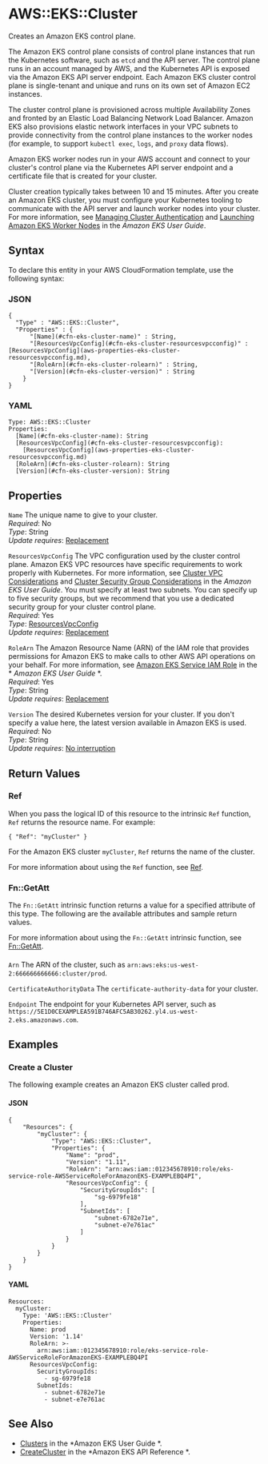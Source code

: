 # AWS::EKS::Cluster<a name="aws-resource-eks-cluster"></a>

Creates an Amazon EKS control plane\. 

The Amazon EKS control plane consists of control plane instances that run the Kubernetes software, such as `etcd` and the API server\. The control plane runs in an account managed by AWS, and the Kubernetes API is exposed via the Amazon EKS API server endpoint\. Each Amazon EKS cluster control plane is single\-tenant and unique and runs on its own set of Amazon EC2 instances\.

The cluster control plane is provisioned across multiple Availability Zones and fronted by an Elastic Load Balancing Network Load Balancer\. Amazon EKS also provisions elastic network interfaces in your VPC subnets to provide connectivity from the control plane instances to the worker nodes \(for example, to support `kubectl exec`, `logs`, and `proxy` data flows\)\.

Amazon EKS worker nodes run in your AWS account and connect to your cluster's control plane via the Kubernetes API server endpoint and a certificate file that is created for your cluster\.

Cluster creation typically takes between 10 and 15 minutes\. After you create an Amazon EKS cluster, you must configure your Kubernetes tooling to communicate with the API server and launch worker nodes into your cluster\. For more information, see [Managing Cluster Authentication](https://docs.aws.amazon.com/eks/latest/userguide/managing-auth.html) and [Launching Amazon EKS Worker Nodes](https://docs.aws.amazon.com/eks/latest/userguide/launch-workers.html) in the *Amazon EKS User Guide*\.

## Syntax<a name="aws-resource-eks-cluster-syntax"></a>

To declare this entity in your AWS CloudFormation template, use the following syntax:

### JSON<a name="aws-resource-eks-cluster-syntax.json"></a>

```
{
  "Type" : "AWS::EKS::Cluster",
  "Properties" : {
      "[Name](#cfn-eks-cluster-name)" : String,
      "[ResourcesVpcConfig](#cfn-eks-cluster-resourcesvpcconfig)" : [ResourcesVpcConfig](aws-properties-eks-cluster-resourcesvpcconfig.md),
      "[RoleArn](#cfn-eks-cluster-rolearn)" : String,
      "[Version](#cfn-eks-cluster-version)" : String
    }
}
```

### YAML<a name="aws-resource-eks-cluster-syntax.yaml"></a>

```
Type: AWS::EKS::Cluster
Properties: 
  [Name](#cfn-eks-cluster-name): String
  [ResourcesVpcConfig](#cfn-eks-cluster-resourcesvpcconfig): 
    [ResourcesVpcConfig](aws-properties-eks-cluster-resourcesvpcconfig.md)
  [RoleArn](#cfn-eks-cluster-rolearn): String
  [Version](#cfn-eks-cluster-version): String
```

## Properties<a name="aws-resource-eks-cluster-properties"></a>

`Name`  <a name="cfn-eks-cluster-name"></a>
The unique name to give to your cluster\.  
*Required*: No  
*Type*: String  
*Update requires*: [Replacement](https://docs.aws.amazon.com/AWSCloudFormation/latest/UserGuide/using-cfn-updating-stacks-update-behaviors.html#update-replacement)

`ResourcesVpcConfig`  <a name="cfn-eks-cluster-resourcesvpcconfig"></a>
The VPC configuration used by the cluster control plane\. Amazon EKS VPC resources have specific requirements to work properly with Kubernetes\. For more information, see [Cluster VPC Considerations](https://docs.aws.amazon.com/eks/latest/userguide/network_reqs.html) and [Cluster Security Group Considerations](https://docs.aws.amazon.com/eks/latest/userguide/sec-group-reqs.html) in the *Amazon EKS User Guide*\. You must specify at least two subnets\. You can specify up to five security groups, but we recommend that you use a dedicated security group for your cluster control plane\.  
*Required*: Yes  
*Type*: [ResourcesVpcConfig](aws-properties-eks-cluster-resourcesvpcconfig.md)  
*Update requires*: [Replacement](https://docs.aws.amazon.com/AWSCloudFormation/latest/UserGuide/using-cfn-updating-stacks-update-behaviors.html#update-replacement)

`RoleArn`  <a name="cfn-eks-cluster-rolearn"></a>
The Amazon Resource Name \(ARN\) of the IAM role that provides permissions for Amazon EKS to make calls to other AWS API operations on your behalf\. For more information, see [Amazon EKS Service IAM Role](https://docs.aws.amazon.com/eks/latest/userguide/service_IAM_role.html) in the * *Amazon EKS User Guide* *\.  
*Required*: Yes  
*Type*: String  
*Update requires*: [Replacement](https://docs.aws.amazon.com/AWSCloudFormation/latest/UserGuide/using-cfn-updating-stacks-update-behaviors.html#update-replacement)

`Version`  <a name="cfn-eks-cluster-version"></a>
The desired Kubernetes version for your cluster\. If you don't specify a value here, the latest version available in Amazon EKS is used\.  
*Required*: No  
*Type*: String  
*Update requires*: [No interruption](https://docs.aws.amazon.com/AWSCloudFormation/latest/UserGuide/using-cfn-updating-stacks-update-behaviors.html#update-no-interrupt)

## Return Values<a name="aws-resource-eks-cluster-return-values"></a>

### Ref<a name="aws-resource-eks-cluster-return-values-ref"></a>

 When you pass the logical ID of this resource to the intrinsic `Ref` function, `Ref` returns the resource name\. For example:

 `{ "Ref": "myCluster" }` 

For the Amazon EKS cluster `myCluster`, `Ref` returns the name of the cluster\.

For more information about using the `Ref` function, see [Ref](https://docs.aws.amazon.com/AWSCloudFormation/latest/UserGuide/intrinsic-function-reference-ref.html)\.

### Fn::GetAtt<a name="aws-resource-eks-cluster-return-values-fn--getatt"></a>

The `Fn::GetAtt` intrinsic function returns a value for a specified attribute of this type\. The following are the available attributes and sample return values\.

For more information about using the `Fn::GetAtt` intrinsic function, see [Fn::GetAtt](https://docs.aws.amazon.com/AWSCloudFormation/latest/UserGuide/intrinsic-function-reference-getatt.html)\.

#### <a name="aws-resource-eks-cluster-return-values-fn--getatt-fn--getatt"></a>

`Arn`  <a name="Arn-fn::getatt"></a>
The ARN of the cluster, such as `arn:aws:eks:us-west-2:666666666666:cluster/prod`\.

`CertificateAuthorityData`  <a name="CertificateAuthorityData-fn::getatt"></a>
The `certificate-authority-data` for your cluster\.

`Endpoint`  <a name="Endpoint-fn::getatt"></a>
The endpoint for your Kubernetes API server, such as `https://5E1D0CEXAMPLEA591B746AFC5AB30262.yl4.us-west-2.eks.amazonaws.com`\.

## Examples<a name="aws-resource-eks-cluster--examples"></a>

### Create a Cluster<a name="aws-resource-eks-cluster--examples--Create_a_Cluster"></a>

The following example creates an Amazon EKS cluster called prod\.

#### JSON<a name="aws-resource-eks-cluster--examples--Create_a_Cluster--json"></a>

```
{
    "Resources": {
        "myCluster": {
            "Type": "AWS::EKS::Cluster",
            "Properties": {
                "Name": "prod",
                "Version": "1.11",
                "RoleArn": "arn:aws:iam::012345678910:role/eks-service-role-AWSServiceRoleForAmazonEKS-EXAMPLEBQ4PI",
                "ResourcesVpcConfig": {
                    "SecurityGroupIds": [
                        "sg-6979fe18"
                    ],
                    "SubnetIds": [
                        "subnet-6782e71e",
                        "subnet-e7e761ac"
                    ]
                } 
            }
        }
    }
}
```

#### YAML<a name="aws-resource-eks-cluster--examples--Create_a_Cluster--yaml"></a>

```
Resources:
  myCluster:
    Type: 'AWS::EKS::Cluster'
    Properties:
      Name: prod
      Version: '1.14'
      RoleArn: >-
        arn:aws:iam::012345678910:role/eks-service-role-AWSServiceRoleForAmazonEKS-EXAMPLEBQ4PI
      ResourcesVpcConfig:
        SecurityGroupIds:
          - sg-6979fe18
        SubnetIds:
          - subnet-6782e71e
          - subnet-e7e761ac
```

## See Also<a name="aws-resource-eks-cluster--seealso"></a>
+  [Clusters](https://docs.aws.amazon.com/eks/latest/userguide/clusters.html) in the *Amazon EKS User Guide *\.
+  [CreateCluster](https://docs.aws.amazon.com/eks/latest/APIReference/API_CreateCluster.html) in the *Amazon EKS API Reference *\.
